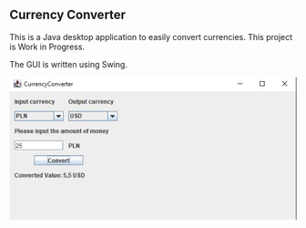 ## Currency Converter

This is a Java desktop application to easily convert currencies. This project is Work in Progress.

The GUI is written using Swing.

![Preview](./Preview.png)